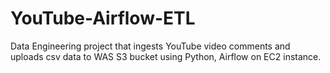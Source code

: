 # YouTube-Airflow-ETL
Data Engineering project that ingests YouTube video comments and uploads csv data to WAS S3 bucket using Python, Airflow on EC2 instance.
